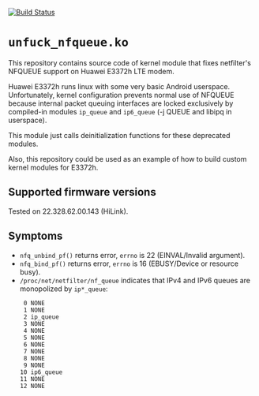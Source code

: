 [![Build Status](https://api.travis-ci.org/im-0/unfuck-nfqueue-on-e3372h.svg?branch=master)](https://travis-ci.org/im-0/unfuck-nfqueue-on-e3372h)
# `unfuck_nfqueue.ko`

This repository contains source code of kernel module that fixes netfilter's
NFQUEUE support on Huawei E3372h LTE modem.

Huawei E3372h runs linux with some very basic Android userspace.
Unfortunately, kernel configuration prevents normal use of NFQUEUE
because internal packet queuing interfaces are locked exclusively
by compiled-in modules `ip_queue` and `ip6_queue` (-j QUEUE and libipq in
userspace).

This module just calls deinitialization functions for these deprecated
modules.

Also, this repository could be used as an example of how to build
custom kernel modules for E3372h.

## Supported firmware versions

Tested on 22.328.62.00.143 (HiLink).

## Symptoms

* `nfq_unbind_pf()` returns error, `errno` is 22 (EINVAL/Invalid argument).
* `nfq_bind_pf()` returns error, `errno` is 16 (EBUSY/Device or resource busy).
* `/proc/net/netfilter/nf_queue` indicates that IPv4 and IPv6 queues are
monopolized by `ip*_queue`:
    ```
     0 NONE
     1 NONE
     2 ip_queue
     3 NONE
     4 NONE
     5 NONE
     6 NONE
     7 NONE
     8 NONE
     9 NONE
    10 ip6_queue
    11 NONE
    12 NONE
    ```
